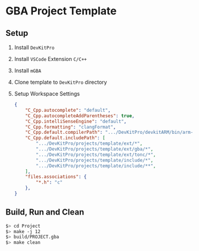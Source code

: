 # GBA Project Template

## Setup

1. Install `DevKitPro`

2. Install `VSCode` Extension `C/C++`

3. Install `mGBA`

4. Clone template to `DevKitPro` directory

5. Setup Workspace Settings

   ```json
   {
       "C_Cpp.autocomplete": "default",
       "C_Cpp.autocompleteAddParentheses": true,
       "C_Cpp.intelliSenseEngine": "default",
       "C_Cpp.formatting": "clangFormat",
       "C_Cpp.default.compilerPath": ".../DevKitPro/devkitARM/bin/arm-none-eabi-gcc.exe",
       "C_Cpp.default.includePath": [
           ".../DevKitPro/projects/template/ext/*",
           ".../DevKitPro/projects/template/ext/gba/*",
           ".../DevKitPro/projects/template/ext/tonc/*",
           ".../DevKitPro/projects/template/include/*",
           ".../DevKitPro/projects/template/include/**",
       ],
       "files.associations": {
           "*.h": "c"
       },
   }
   ```

## Build, Run and Clean

```bash
$> cd Project
$> make -j 12
$> build/PROJECT.gba
$> make clean
```
